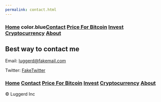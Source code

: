 ```yaml
---
permalink: contact.html
---
```


### [Home](index.md) color.blue[Contact](contact.html) [Price For Bitcoin](gains.html) [Invest](invest.html) [Cryptocurrency](cryptocurrency.html) [About](about.html)

## Best way to contact me
Email: luggerd@fakemail.com

Twitter: [FakeTwitter](https://twitter.com)

### [Home](index.md)  [Contact](contact.html) [Price For Bitcoin](gains.html) [Invest](invest.html)  [Cryptocurrency](cryptocurrency.html) [About](about.html)
<div class="navbar-text pull-left">
    &copy; Luggerd Inc
    </div>
